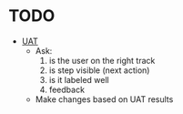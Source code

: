 # TODO

- [UAT](https://app.onlinesurveys.jisc.ac.uk/survey/cm8ooz0iw00q3jl089hfko319/build)
  - Ask:
    1. is the user on the right track
    2. is step visible (next action)
    3. is it labeled well
    4. feedback
  - Make changes based on UAT results
